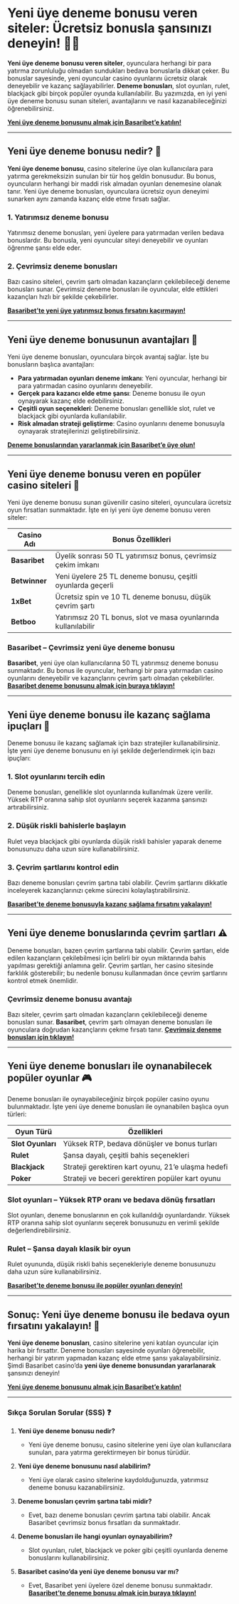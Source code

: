 # Yeni üye deneme bonusu veren siteler: Ücretsiz bonusla şansınızı deneyin! 🎁🎰

**Yeni üye deneme bonusu veren siteler**, oyunculara herhangi bir para yatırma zorunluluğu olmadan sundukları bedava bonuslarla dikkat çeker. Bu bonuslar sayesinde, yeni oyuncular casino oyunlarını ücretsiz olarak deneyebilir ve kazanç sağlayabilirler. **Deneme bonusları**, slot oyunları, rulet, blackjack gibi birçok popüler oyunda kullanılabilir. Bu yazımızda, en iyi yeni üye deneme bonusu sunan siteleri, avantajlarını ve nasıl kazanabileceğinizi öğrenebilirsiniz.

[**Yeni üye deneme bonusunu almak için Basaribet’e katılın!**](https://casinotr.link/gWCRZ4)

---

## Yeni üye deneme bonusu nedir? 🎯

**Yeni üye deneme bonusu**, casino sitelerine üye olan kullanıcılara para yatırma gerekmeksizin sunulan bir tür hoş geldin bonusudur. Bu bonus, oyuncuların herhangi bir maddi risk almadan oyunları denemesine olanak tanır. Yeni üye deneme bonusları, oyunculara ücretsiz oyun deneyimi sunarken aynı zamanda kazanç elde etme fırsatı sağlar.

### **1. Yatırımsız deneme bonusu**
Yatırımsız deneme bonusları, yeni üyelere para yatırmadan verilen bedava bonuslardır. Bu bonusla, yeni oyuncular siteyi deneyebilir ve oyunları öğrenme şansı elde eder.

### **2. Çevrimsiz deneme bonusları**
Bazı casino siteleri, çevrim şartı olmadan kazançların çekilebileceği deneme bonusları sunar. Çevrimsiz deneme bonusları ile oyuncular, elde ettikleri kazançları hızlı bir şekilde çekebilirler.

[**Basaribet’te yeni üye yatırımsız bonus fırsatını kaçırmayın!**](https://casinotr.link/gWCRZ4)

---

## Yeni üye deneme bonusunun avantajları 🌟

Yeni üye deneme bonusları, oyunculara birçok avantaj sağlar. İşte bu bonusların başlıca avantajları:

- **Para yatırmadan oyunları deneme imkanı**: Yeni oyuncular, herhangi bir para yatırmadan casino oyunlarını deneyebilir.
- **Gerçek para kazancı elde etme şansı**: Deneme bonusu ile oyun oynayarak kazanç elde edebilirsiniz.
- **Çeşitli oyun seçenekleri**: Deneme bonusları genellikle slot, rulet ve blackjack gibi oyunlarda kullanılabilir.
- **Risk almadan strateji geliştirme**: Casino oyunlarını deneme bonusuyla oynayarak stratejilerinizi geliştirebilirsiniz.

[**Deneme bonuslarından yararlanmak için Basaribet’e üye olun!**](https://casinotr.link/gWCRZ4)

---

## Yeni üye deneme bonusu veren en popüler casino siteleri 🎲

Yeni üye deneme bonusu sunan güvenilir casino siteleri, oyunculara ücretsiz oyun fırsatları sunmaktadır. İşte en iyi yeni üye deneme bonusu veren siteler:

| **Casino Adı**           | **Bonus Özellikleri**                                                        |
|--------------------------|------------------------------------------------------------------------------|
| **Basaribet**            | Üyelik sonrası 50 TL yatırımsız bonus, çevrimsiz çekim imkanı                 |
| **Betwinner**            | Yeni üyelere 25 TL deneme bonusu, çeşitli oyunlarda geçerli                  |
| **1xBet**                | Ücretsiz spin ve 10 TL deneme bonusu, düşük çevrim şartı                     |
| **Betboo**               | Yatırımsız 20 TL bonus, slot ve masa oyunlarında kullanılabilir              |

### **Basaribet – Çevrimsiz yeni üye deneme bonusu**
**Basaribet**, yeni üye olan kullanıcılarına 50 TL yatırımsız deneme bonusu sunmaktadır. Bu bonus ile oyuncular, herhangi bir para yatırmadan casino oyunlarını deneyebilir ve kazançlarını çevrim şartı olmadan çekebilirler. [**Basaribet deneme bonusunu almak için buraya tıklayın!**](https://casinotr.link/gWCRZ4)

---

## Yeni üye deneme bonusu ile kazanç sağlama ipuçları 🧠

Deneme bonusu ile kazanç sağlamak için bazı stratejiler kullanabilirsiniz. İşte yeni üye deneme bonusunu en iyi şekilde değerlendirmek için bazı ipuçları:

### **1. Slot oyunlarını tercih edin**
Deneme bonusları, genellikle slot oyunlarında kullanılmak üzere verilir. Yüksek RTP oranına sahip slot oyunlarını seçerek kazanma şansınızı artırabilirsiniz.

### **2. Düşük riskli bahislerle başlayın**
Rulet veya blackjack gibi oyunlarda düşük riskli bahisler yaparak deneme bonusunuzu daha uzun süre kullanabilirsiniz.

### **3. Çevrim şartlarını kontrol edin**
Bazı deneme bonusları çevrim şartına tabi olabilir. Çevrim şartlarını dikkatle inceleyerek kazançlarınızı çekme sürecini kolaylaştırabilirsiniz.

[**Basaribet’te deneme bonusuyla kazanç sağlama fırsatını yakalayın!**](https://casinotr.link/gWCRZ4)

---

## Yeni üye deneme bonuslarında çevrim şartları ⚠️

Deneme bonusları, bazen çevrim şartlarına tabi olabilir. Çevrim şartları, elde edilen kazançların çekilebilmesi için belirli bir oyun miktarında bahis yapılması gerektiği anlamına gelir. Çevrim şartları, her casino sitesinde farklılık gösterebilir; bu nedenle bonusu kullanmadan önce çevrim şartlarını kontrol etmek önemlidir.

### **Çevrimsiz deneme bonusu avantajı**
Bazı siteler, çevrim şartı olmadan kazançların çekilebileceği deneme bonusları sunar. **Basaribet**, çevrim şartı olmayan deneme bonusları ile oyunculara doğrudan kazançlarını çekme fırsatı tanır. [**Çevrimsiz deneme bonusları için tıklayın!**](https://casinotr.link/gWCRZ4)

---

## Yeni üye deneme bonusları ile oynanabilecek popüler oyunlar 🎮

Deneme bonusları ile oynayabileceğiniz birçok popüler casino oyunu bulunmaktadır. İşte yeni üye deneme bonusları ile oynanabilen başlıca oyun türleri:

| **Oyun Türü**            | **Özellikleri**                                                      |
|--------------------------|----------------------------------------------------------------------|
| **Slot Oyunları**        | Yüksek RTP, bedava dönüşler ve bonus turları                         |
| **Rulet**                | Şansa dayalı, çeşitli bahis seçenekleri                              |
| **Blackjack**            | Strateji gerektiren kart oyunu, 21’e ulaşma hedefi                   |
| **Poker**                | Strateji ve beceri gerektiren popüler kart oyunu                    |

### **Slot oyunları – Yüksek RTP oranı ve bedava dönüş fırsatları**
Slot oyunları, deneme bonuslarının en çok kullanıldığı oyunlardandır. Yüksek RTP oranına sahip slot oyunlarını seçerek bonusunuzu en verimli şekilde değerlendirebilirsiniz.

### **Rulet – Şansa dayalı klasik bir oyun**
Rulet oyununda, düşük riskli bahis seçenekleriyle deneme bonusunuzu daha uzun süre kullanabilirsiniz.

[**Basaribet’te deneme bonusu ile popüler oyunları deneyin!**](https://casinotr.link/gWCRZ4)

---

## Sonuç: Yeni üye deneme bonusu ile bedava oyun fırsatını yakalayın! 💸

**Yeni üye deneme bonusları**, casino sitelerine yeni katılan oyuncular için harika bir fırsattır. Deneme bonusları sayesinde oyunları öğrenebilir, herhangi bir yatırım yapmadan kazanç elde etme şansı yakalayabilirsiniz. Şimdi Basaribet casino’da **yeni üye deneme bonusundan yararlanarak** şansınızı deneyin!

[**Yeni üye deneme bonusunu almak için Basaribet’e katılın!**](https://casinotr.link/gWCRZ4)

---

### Sıkça Sorulan Sorular (SSS) ❓

1. **Yeni üye deneme bonusu nedir?**
   - Yeni üye deneme bonusu, casino sitelerine yeni üye olan kullanıcılara sunulan, para yatırma gerektirmeyen bir bonus türüdür.

2. **Yeni üye deneme bonusunu nasıl alabilirim?**
   - Yeni üye olarak casino sitelerine kaydolduğunuzda, yatırımsız deneme bonusu kazanabilirsiniz.

3. **Deneme bonusları çevrim şartına tabi midir?**
   - Evet, bazı deneme bonusları çevrim şartına tabi olabilir. Ancak Basaribet çevrimsiz bonus fırsatları da sunmaktadır.

4. **Deneme bonusları ile hangi oyunları oynayabilirim?**
   - Slot oyunları, rulet, blackjack ve poker gibi çeşitli oyunlarda deneme bonuslarını kullanabilirsiniz.

5. **Basaribet casino’da yeni üye deneme bonusu var mı?**
   - Evet, Basaribet yeni üyelere özel deneme bonusu sunmaktadır. [**Basaribet’te deneme bonusu almak için buraya tıklayın!**](https://casinotr.link/gWCRZ4)
